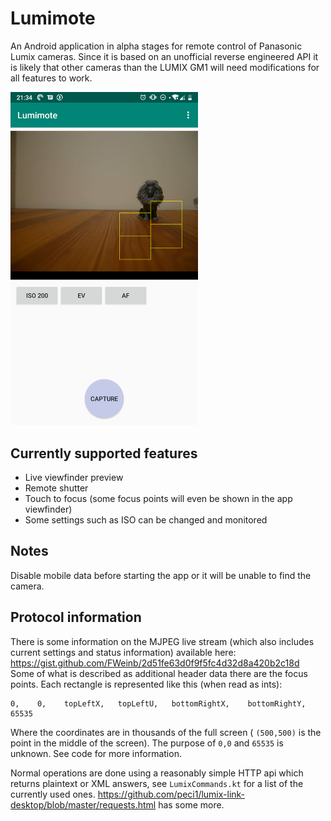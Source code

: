 # Lumimote

An Android application in alpha stages for remote control of Panasonic Lumix cameras. Since it is based on an unofficial reverse engineered API it is likely that other cameras than the LUMIX GM1 will need modifications for all features to work.

<img src="screenshot.png" alt="Screenshot" width="300"/>

## Currently supported features
* Live viewfinder preview
* Remote shutter
* Touch to focus (some focus points will even be shown in the app viewfinder)
* Some settings such as ISO can be changed and monitored

## Notes
Disable mobile data before starting the app or it will be unable to find the camera.

## Protocol information
There is some information on the MJPEG live stream (which also includes current settings and status information) available here: https://gist.github.com/FWeinb/2d51fe63d0f9f5fc4d32d8a420b2c18d
Some of what is described as additional header data there are the focus points. Each rectangle is represented like this (when read as ints):

```
0,    0,    topLeftX,   topLeftU,   bottomRightX,    bottomRightY,   65535
```

Where the coordinates are in thousands of the full screen ( `(500,500)` is the point in the middle of the screen). The purpose of `0,0` and `65535` is unknown.
See code for more information.

Normal operations are done using a reasonably simple HTTP api which returns plaintext or XML answers, see `LumixCommands.kt` for a list of the currently used ones. https://github.com/peci1/lumix-link-desktop/blob/master/requests.html has some more.
